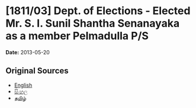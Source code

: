 # [1811/03] Dept. of Elections - Elected Mr. S. I. Sunil Shantha Senanayaka as a member Pelmadulla P/S

**Date:** 2013-05-20

## Original Sources

- [English](https://documents.gov.lk/view/extra-gazettes/2013/5/1811-03_E.pdf)
- [සිංහල](https://documents.gov.lk/view/extra-gazettes/2013/5/1811-03_S.pdf)
- [தமிழ்](https://documents.gov.lk/view/extra-gazettes/2013/5/1811-03_T.pdf)
